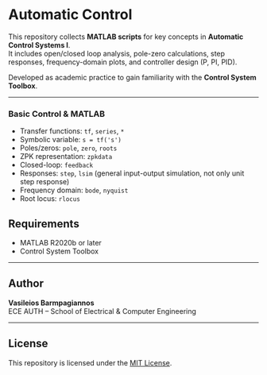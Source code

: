 # Automatic Control

This repository collects **MATLAB scripts** for key concepts in **Automatic Control Systems Ι**.  
It includes open/closed loop analysis, pole-zero calculations, step responses, frequency-domain plots, and controller design (P, PI, PID).  

Developed as academic practice to gain familiarity with the **Control System Toolbox**.

---

### Basic Control & MATLAB
- Transfer functions: `tf`, `series`, `*`
- Symbolic variable: `s = tf('s')`
- Poles/zeros: `pole`, `zero`, `roots`
- ZPK representation: `zpkdata`
- Closed-loop: `feedback`
- Responses: `step`, `lsim` (general input-output simulation, not only unit step response)
- Frequency domain: `bode`, `nyquist`
- Root locus: `rlocus`

## Requirements
- MATLAB R2020b or later  
- Control System Toolbox  

---

## Author
**Vasileios Barmpagiannos**  
ECE AUTH – School of Electrical & Computer Engineering  

---

## License
This repository is licensed under the [MIT License](https://opensource.org/licenses/MIT).
